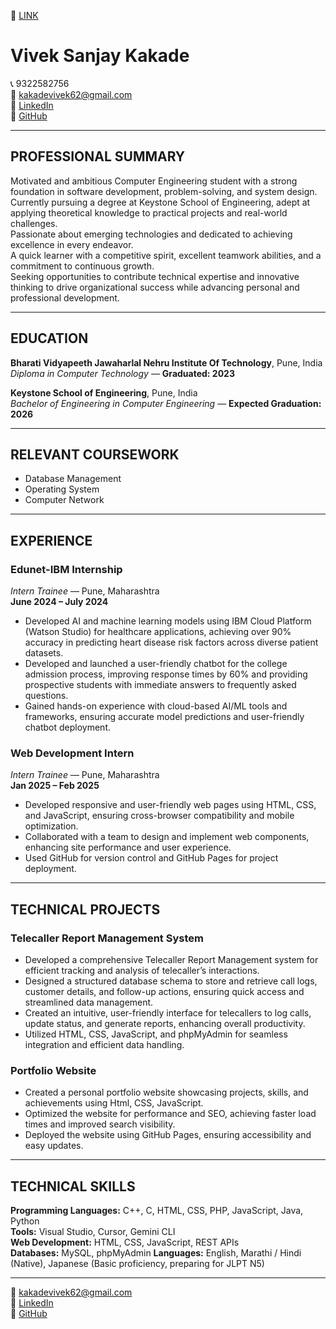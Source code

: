 🔗 [LINK](https://vivek9322.vercel.app/) 
# Vivek Sanjay Kakade

📞 9322582756  
📧 [kakadevivek62@gmail.com](mailto:kakadevivek62@gmail.com)  
🔗 [LinkedIn](https://www.linkedin.com/in/vivek-kakade)  
🔗 [GitHub](https://github.com/vivek9322)

---

## PROFESSIONAL SUMMARY

Motivated and ambitious Computer Engineering student with a strong foundation in software development, problem-solving, and system design.  
Currently pursuing a degree at Keystone School of Engineering, adept at applying theoretical knowledge to practical projects and real-world challenges.  
Passionate about emerging technologies and dedicated to achieving excellence in every endeavor.  
A quick learner with a competitive spirit, excellent teamwork abilities, and a commitment to continuous growth.  
Seeking opportunities to contribute technical expertise and innovative thinking to drive organizational success while advancing personal and professional development.

---

## EDUCATION

**Bharati Vidyapeeth Jawaharlal Nehru Institute Of Technology**, Pune, India  
*Diploma in Computer Technology* — **Graduated: 2023**

**Keystone School of Engineering**, Pune, India  
*Bachelor of Engineering in Computer Engineering* — **Expected Graduation: 2026**

---

## RELEVANT COURSEWORK

- Database Management  
- Operating System  
- Computer Network  

---

## EXPERIENCE

### **Edunet-IBM Internship**  
*Intern Trainee* — Pune, Maharashtra  
**June 2024 – July 2024**
- Developed AI and machine learning models using IBM Cloud Platform (Watson Studio) for healthcare applications, achieving over 90% accuracy in predicting heart disease risk factors across diverse patient datasets.
- Developed and launched a user-friendly chatbot for the college admission process, improving response times by 60% and providing prospective students with immediate answers to frequently asked questions.
- Gained hands-on experience with cloud-based AI/ML tools and frameworks, ensuring accurate model predictions and user-friendly chatbot deployment.

### **Web Development Intern**  
*Intern Trainee* — Pune, Maharashtra  
**Jan 2025 – Feb 2025**
- Developed responsive and user-friendly web pages using HTML, CSS, and JavaScript, ensuring cross-browser compatibility and mobile optimization.
- Collaborated with a team to design and implement web components, enhancing site performance and user experience.
- Used GitHub for version control and GitHub Pages for project deployment.

---

## TECHNICAL PROJECTS

### **Telecaller Report Management System**
- Developed a comprehensive Telecaller Report Management system for efficient tracking and analysis of telecaller’s interactions.
- Designed a structured database schema to store and retrieve call logs, customer details, and follow-up actions, ensuring quick access and streamlined data management.
- Created an intuitive, user-friendly interface for telecallers to log calls, update status, and generate reports, enhancing overall productivity.
- Utilized HTML, CSS, JavaScript, and phpMyAdmin for seamless integration and efficient data handling.

### **Portfolio Website**
- Created a personal portfolio website showcasing projects, skills, and achievements using Html, CSS, JavaScript.
- Optimized the website for performance and SEO, achieving faster load times and improved search visibility.
- Deployed the website using GitHub Pages, ensuring accessibility and easy updates.

---

## TECHNICAL SKILLS

**Programming Languages:** C++, C, HTML, CSS, PHP, JavaScript, Java, Python  
**Tools:** Visual Studio, Cursor, Gemini CLI  
**Web Development:** HTML, CSS, JavaScript, REST APIs  
**Databases:** MySQL, phpMyAdmin
**Languages:** English, Marathi / Hindi (Native), Japanese (Basic proficiency, preparing for JLPT N5)

---

📧 [kakadevivek62@gmail.com](mailto:kakadevivek62@gmail.com)  
🔗 [LinkedIn](https://www.linkedin.com/in/vivek-kakade)  
🔗 [GitHub](https://github.com/vivek9322)
